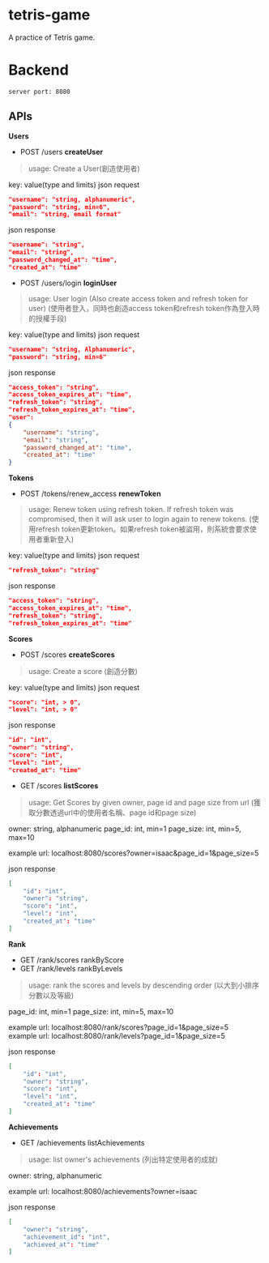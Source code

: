 # tetris-game
A practice of Tetris game.

# Backend
    server port: 8080
## APIs
**Users**
 - POST /users **createUser**
 > usage: Create a User(創造使用者)

key: value(type and limits)
json request 
```json
"username": "string, alphanumeric",
"password": "string, min=6",
"email": "string, email format"
```

json response
```json
"username": "string",
"email": "string",
"password_changed_at": "time",
"created_at": "time"
```
 - POST /users/login **loginUser** 
 > usage: User login (Also create access token and refresh token for user) (使用者登入，同時也創造access token和refresh token作為登入時的授權手段)

key: value(type and limits)
json request 
```json
"username": "string, Alphanumeric",
"password": "string, min=6"
```

json response
```json
"access_token": "string",
"access_token_expires_at": "time",
"refresh_token": "string",
"refresh_token_expires_at": "time",
"user":
{
    "username": "string",
    "email": "string",
    "password_changed_at": "time",
    "created_at": "time"
}
```

**Tokens**
 - POST /tokens/renew_access **renewToken**
 > usage: Renew token using refresh token. If refresh token was compromised, then it will ask user to login again to renew tokens. (使用refresh token更新token。如果refresh token被盜用，則系統會要求使用者重新登入)

key: value(type and limits)
json request 
```json
"refresh_token": "string"
```

json response
```json
"access_token": "string",
"access_token_expires_at": "time",
"refresh_token": "string",
"refresh_token_expires_at": "time"
```

**Scores**
 - POST /scores **createScores**
 > usage: Create a score (創造分數)

key: value(type and limits)
json request 
```json
"score": "int, > 0",
"level": "int, > 0"
```

json response
```json
"id": "int",
"owner": "string",
"score": "int",
"level": "int",
"created_at": "time"
```
 - GET /scores **listScores**
 > usage: Get Scores by given owner, page id and page size from url (獲取分數透過url中的使用者名稱、page id和page size)

owner: string, alphanumeric
page_id: int, min=1
page_size: int, min=5, max=10

example url: localhost:8080/scores?owner=isaac&page_id=1&page_size=5

json response
```json
[
    "id": "int",
    "owner": "string",
    "score": "int",
    "level": "int",
    "created_at": "time"
]
```

**Rank**
 - GET /rank/scores rankByScore
 - GET /rank/levels rankByLevels
 > usage: rank the scores and levels by descending order (以大到小排序分數以及等級)

page_id: int, min=1
page_size: int, min=5, max=10

example url: localhost:8080/rank/scores?page_id=1&page_size=5<br>
example url: localhost:8080/rank/levels?page_id=1&page_size=5

json response
```json
[
    "id": "int",
    "owner": "string",
    "score": "int",
    "level": "int",
    "created_at": "time"
]
```

**Achievements**
 - GET /achievements listAchievements
 > usage: list owner's achievements (列出特定使用者的成就)

owner: string, alphanumeric

example url: localhost:8080/achievements?owner=isaac

json response
```json
[
    "owner": "string",
    "achievement_id": "int",
    "achieved_at": "time"
]
```
